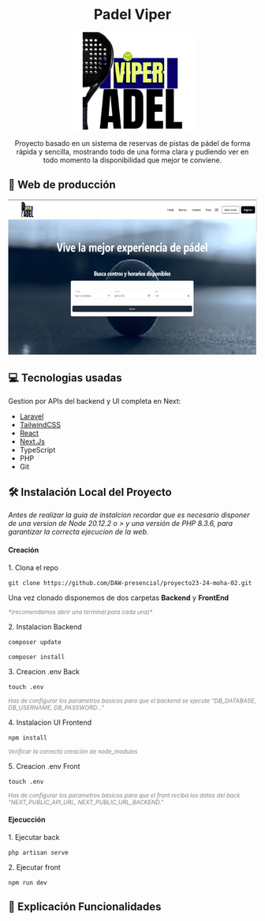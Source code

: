 <h1 align="center" id="title">Padel Viper </h1>
<p align="center"><img src="padelviper-main/frontend/public/images/logo.png" width="250" height="200" alt="project-image"></p>

<p id="description" align="center">Proyecto basado en un sistema de reservas de pistas de pádel de forma rápida y sencilla, mostrando todo de una forma clara y pudiendo ver en todo momento la disponibilidad que mejor te conviene.</p>

## 🚀 Web de producción
<p align="center">
  <img src="padelviper-main/frontend/public/images/Screenshot 2024-06-04 132755.png" href="" alt="project-screenshot" width="632" height="315">
</p>


## 💻 Tecnologias usadas
Gestion por APIs del backend y UI completa en Next:

*   [Laravel](https://laravel.com/)
*   [TailwindCSS](https://tailwindcss.com/)
*   [React](https://de.react.dev/)
*   [Next.Js](https://nextjs.org/)
*   TypeScript
*   PHP
*   Git 
## 🛠️ Instalación Local del Proyecto

*Antes de realizar la guia de instalcion recordar que es necesario disponer de una version de Node 20.12.2 o > 
y una versión de PHP 8.3.6, para garantizar la correcta ejecucion de la web.*

#### Creación

<p>1. Clona el repo</p>

```
git clone https://github.com/DAW-presencial/proyecto23-24-moha-02.git
```
Una vez clonado disponemos de dos carpetas __Backend__ y __FrontEnd__ 
<p style="color:gray; font-size:smaller; font-style:italic;">
  *(recomendamos abrir una terminal para cada una)*
</p>
<p>2. Instalacion Backend</p>

```
composer update 
```

```
composer install 
```
<p>3. Creacion .env Back</p>

```
touch .env
```
<p style="color:gray; font-size:smaller; font-style:italic;">
  Has de configurar los parametros basicos para que el backend se ejecute "DB_DATABASE, DB_USERNAME, DB_PASSWORD..."
</p>
<p>4. Instalacion UI Frontend</p>

```
npm install 
```
<p style="color:gray; font-size:smaller; font-style:italic;">
  Verificar la correcta creación de node_modules
</p>
<p>5. Creacion .env Front</p>

```
touch .env
```
<p style="color:gray; font-size:smaller; font-style:italic;">
  Has de configurar los parametros basicos para que el front reciba los datos del back "NEXT_PUBLIC_API_URL, NEXT_PUBLIC_URL_BACKEND."
</p>

#### Ejecucción

<p>1. Ejecutar back</p>

``` 
php artisan serve 
```

<p>2. Ejecutar front</p>

``` 
npm run dev
```
## 🧐 Explicación Funcionalidades


  
